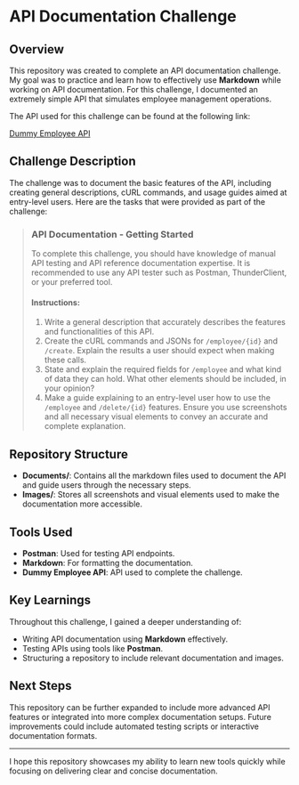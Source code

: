 # API Documentation Challenge

## Overview

This repository was created to complete an API documentation challenge. My goal was to practice and learn how to effectively use **Markdown** while working on API documentation. For this challenge, I documented an extremely simple API that simulates employee management operations. 

The API used for this challenge can be found at the following link:

[Dummy Employee API](https://dummy.restapiexample.com/)

## Challenge Description

The challenge was to document the basic features of the API, including creating general descriptions, cURL commands, and usage guides aimed at entry-level users. Here are the tasks that were provided as part of the challenge:

> ### API Documentation - Getting Started
>
> To complete this challenge, you should have knowledge of manual API testing and API reference documentation expertise. It is recommended to use any API tester such as Postman, ThunderClient, or your preferred tool.
>
> #### Instructions:
> 1. Write a general description that accurately describes the features and functionalities of this API.
> 2. Create the cURL commands and JSONs for `/employee/{id}` and `/create`. Explain the results a user should expect when making these calls.
> 3. State and explain the required fields for `/employee` and what kind of data they can hold. What other elements should be included, in your opinion?
> 4. Make a guide explaining to an entry-level user how to use the `/employee` and `/delete/{id}` features. Ensure you use screenshots and all necessary visual elements to convey an accurate and complete explanation.

## Repository Structure

- **Documents/**: Contains all the markdown files used to document the API and guide users through the necessary steps.
- **Images/**: Stores all screenshots and visual elements used to make the documentation more accessible.

## Tools Used

- **Postman**: Used for testing API endpoints.
- **Markdown**: For formatting the documentation.
- **Dummy Employee API**: API used to complete the challenge.

## Key Learnings

Throughout this challenge, I gained a deeper understanding of:

- Writing API documentation using **Markdown** effectively.
- Testing APIs using tools like **Postman**.
- Structuring a repository to include relevant documentation and images.

## Next Steps

This repository can be further expanded to include more advanced API features or integrated into more complex documentation setups. Future improvements could include automated testing scripts or interactive documentation formats.

---

I hope this repository showcases my ability to learn new tools quickly while focusing on delivering clear and concise documentation.
